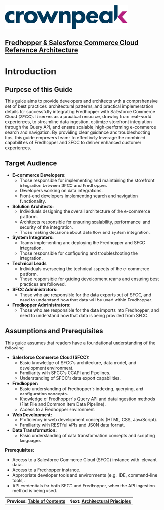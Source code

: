 <a href="http://www.crownpeak.com" target="_blank">![Crownpeak Logo](../../../images/logo/crownpeak-logo.png "Crownpeak Logo")</a>

## [Fredhopper & Salesforce Commerce Cloud Reference Architecture](../README.md)

# Introduction

## Purpose of this Guide
This guide aims to provide developers and architects with a comprehensive set of best practices, architectural patterns, and practical implementation details for successfully integrating Fredhopper with Salesforce Commerce Cloud (SFCC). It serves as a practical resource, drawing from real-world experiences, to streamline data ingestion, optimize storefront integration through the Query API, and ensure scalable, high-performing e-commerce search and navigation. By providing clear guidance and troubleshooting tips, this guide empowers teams to effectively leverage the combined capabilities of Fredhopper and SFCC to deliver enhanced customer experiences.

## Target Audience

- **E-commerce Developers:**
  - Those responsible for implementing and maintaining the storefront integration between SFCC and Fredhopper.
  - Developers working on data integrations.
  - Front-end developers implementing search and navigation functionality.
- **Solution Architects:**
  - Individuals designing the overall architecture of the e-commerce platform.
  - Architects responsible for ensuring scalability, performance, and security of the integration.
  - Those making decisions about data flow and system integration.
- **System Integrators:**
  - Teams implementing and deploying the Fredhopper and SFCC integration.
  - Those responsible for configuring and troubleshooting the integration.
- **Technical Leads:**
  - Individuals overseeing the technical aspects of the e-commerce platform.
  - Those responsible for guiding development teams and ensuring best practices are followed.
- **SFCC Administrators:**
  - Those who are responsible for the data exports out of SFCC, and need to understand how that data will be used within Fredhopper.
- **Fredhopper Administrators:**
  - Those who are responsible for the data imports into Fredhopper, and need to understand how that data is being provided from SFCC.

## Assumptions and Prerequisites
This guide assumes that readers have a foundational understanding of the following:

- **Salesforce Commerce Cloud (SFCC):**
  - Basic knowledge of SFCC's architecture, data model, and development environment.
  - Familiarity with SFCC's OCAPI and Pipelines.
  - Understanding of SFCC's data export capabilities.
- **Fredhopper:**
  - Basic understanding of Fredhopper's indexing, querying, and configuration concepts.
  - Knowledge of Fredhopper's Query API and data ingestion methods (Flat File and Common Item Data Pipeline).
  - Access to a Fredhopper environment.
- **Web Development:**
  - Proficiency in web development concepts (HTML, CSS, JavaScript).
  - Familiarity with RESTful APIs and JSON data format.
- **Data Transformation:**
  - Basic understanding of data transformation concepts and scripting languages

**Prerequisites:**

- Access to a Salesforce Commerce Cloud (SFCC) instance with relevant data.
- Access to a Fredhopper instance.
- Appropriate developer tools and environments (e.g., IDE, command-line tools).
- API credentials for both SFCC and Fredhopper, when the API ingestion method is being used.


|                                                              |   |
|--------------------------------------------------------------|---|
| **Previous: [Table of Contents](../README.md)** | **Next: [Architectural Principles](../architectural-principles/README.md)** |

